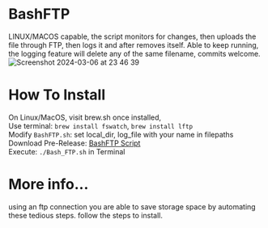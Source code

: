 # BashFTP
LINUX/MACOS capable, the script monitors for changes, then uploads the file through FTP, then logs it and after removes itself. Able to keep running, the logging feature will delete any of the same filename, commits welcome.   
![Screenshot 2024-03-06 at 23 46 39](https://github.com/megasyntax/BashFTP/assets/102532457/900a41e1-7059-4549-b73c-daed893ef9e1)

  
# How To Install  
On Linux/MacOS, visit brew.sh once installed,    
Use terminal: ```brew install fswatch```, ```brew install lftp```  
Modify ```BashFTP.sh```: set local_dir, log_file with your name in filepaths  
Download Pre-Release: [BashFTP Script](https://github.com/megasyntax/BashFTP/blob/main/Bash_FTP.sh)  
Execute: ```./Bash_FTP.sh``` in Terminal  

# More info...
using an ftp connection you are able to save storage space by automating these tedious steps. 
follow the steps to install.



